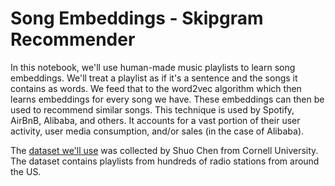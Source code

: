 # Song Embeddings - Skipgram Recommender

In this notebook, we'll use human-made music playlists to learn song embeddings. We'll treat a playlist as if it's a sentence and the songs it contains as words. We feed that to the word2vec algorithm which then learns embeddings for every song we have. These embeddings can then be used to recommend similar songs. This technique is used by Spotify, AirBnB, Alibaba, and others. It accounts for a vast portion of their user activity, user media consumption, and/or sales (in the case of Alibaba).

The [dataset we'll use](https://www.cs.cornell.edu/~shuochen/lme/data_page.html) was collected by Shuo Chen from Cornell University. The dataset contains playlists from hundreds of radio stations from around the US.